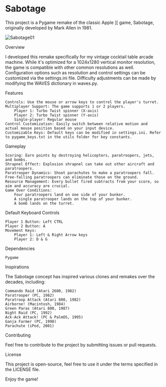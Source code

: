 # Sabotage

This project is a Pygame remake of the classic Apple ][ game, Sabotage, originally developed by Mark Allen in 1981.

![Sabotage01](https://github.com/rdagger/Sabotage/assets/106355/48e3cbad-f220-4177-9914-3579ef90564f)

Overview

I developed this remake specifically for my vintage cocktail table arcade machine. While it's optimized for a 1024x1280 vertical monitor resolution, the game is compatible with other common resolutions as well. Configuration options such as resolution and control settings can be customized via the settings.ini file. Difficulty adjustments can be made by modifying the WAVES dictionary in waves.py.

Features

    Controls: Use the mouse or arrow keys to control the player's turret.
    Multiplayer Support: The game supports 1 or 2 players.
        Player 1: Turbo Twist spinner (X-axis)
        Player 2: Turbo Twist spinner (Y-axis)
        Single-player: Regular mouse
    Control Customization: Easily switch between relative motion and actual mouse position based on your input device.
    Customizable Keys: Default keys can be modified in settings.ini. Refer to pygame_keys.txt in the utils folder for key constants.

Gameplay

    Scoring: Earn points by destroying helicopters, paratroopers, jets, and bombs.
    Shrapnel Effect: Explosion shrapnel can take out other aircraft and paratroopers.
    Paratrooper Dynamics: Shoot parachutes to make a paratroopers fall. Free-falling paratroopers can eliminate those on the ground.
    Resource Management: Every bullet fired subtracts from your score, so aim and accuracy are crucial.
    Game Over Conditions:
        Four paratroopers land on one side of your bunker.
        A single paratrooper lands on the top of your bunker.
        A bomb lands on the turret.

Default Keyboard Controls

    Player 1 Button: Left CTRL
    Player 2 Button: A
    Movement Keys:
        Player 1: Left & Right Arrow keys
        Player 2: D & G

Dependencies

    Pygame

Inspirations

The Sabotage concept has inspired various clones and remakes over the decades, including:

    Commando Raid (Atari 2600, 1982)
    Paratrooper (PC, 1982)
    Paratroop Attack (Atari 800, 1982)
    Airborne! (Macintosh, 1984)
    Green Paras (Atari 800, 1987)
    Night Raid (PC, 1992)
    Ack-Ack Attack! (PC & PalmOS, 1995)
    Ganja Farmer (PC, 1998)
    Parachute (iPod, 2001)

Contributing

Feel free to contribute to the project by submitting issues or pull requests.

License

This project is open-source, feel free to use it under the terms specified in the LICENSE file.

Enjoy the game!
